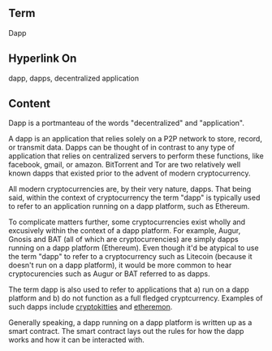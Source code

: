 ## Term

Dapp

## Hyperlink On

dapp, dapps, decentralized application

## Content

Dapp is a portmanteau of the words "decentralized" and "application". 

A dapp is an application that relies solely on a P2P network to store, record, or transmit data. Dapps can be thought of in contrast to any type of application that relies on centralized servers to perform these functions, like facebook, gmail, or amazon. BitTorrent and Tor are two relatively well known dapps that existed prior to the advent of modern cryptocurrency.

All modern cryptocurrencies are, by their very nature, dapps. That being said, within the context of cryptocurrency the term "dapp" is typically used to refer to an application running on a dapp platform, such as Ethereum. 

To complicate matters further, some cryptocurrencies exist wholly and excusively within the context of a dapp platform. For example, Augur, Gnosis and BAT (all of which are cryptocurrencies) are simply dapps running on a dapp platform (Ethereum). Even though it'd be atypical to use the term "dapp" to refer to a cryptocurrency such as Litecoin (because it doesn't run on a dapp platform), it would be more common to hear cryptocurencies such as Augur or BAT referred to as dapps.

The term dapp is also used to refer to applications that a) run on a dapp platform and b) do not function as a full fledged cryptcurrency. Examples of such dapps include [cryptokitties](https://www.cryptokitties.co/) and [etheremon](https://www.etheremon.com/#/). 

Generally speaking, a dapp running on a dapp platform is written up as a smart contract. The smart contract lays out the rules for how the dapp works and how it can be interacted with.
